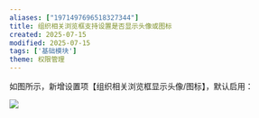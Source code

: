 ```yaml
---
aliases: ["1971497696518327344"]
title: 组织相关浏览框支持设置是否显示头像或图标
created: 2025-07-15
modified: 2025-07-15
tags: ['基础模块']
theme: 权限管理
---
```


如图所示，新增设置项【组织相关浏览框显示头像/图标】，默认启用：

![](https://myhelpdoc.oss-cn-heyuan.aliyuncs.com/mdimages/52d06a4a5f79a55989e22ef51ba3ca98.jpg)


